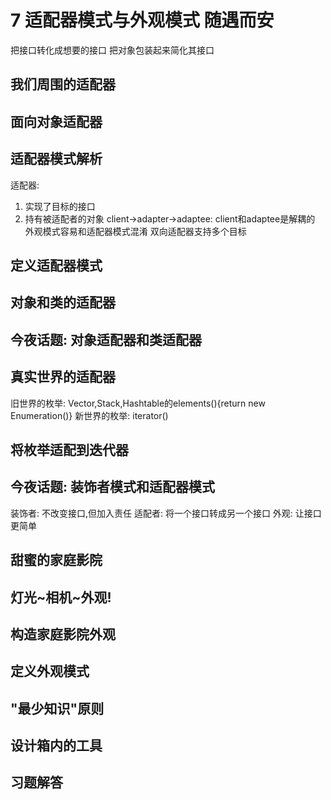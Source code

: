 # 7 适配器模式与外观模式  随遇而安
把接口转化成想要的接口
把对象包装起来简化其接口

## 我们周围的适配器

## 面向对象适配器

## 适配器模式解析
适配器: 
1. 实现了目标的接口
2. 持有被适配者的对象
client->adapter->adaptee: client和adaptee是解耦的
外观模式容易和适配器模式混淆
双向适配器支持多个目标

## 定义适配器模式

## 对象和类的适配器

## 今夜话题: 对象适配器和类适配器

## 真实世界的适配器
旧世界的枚举: Vector,Stack,Hashtable的elements(){return new Enumeration()}
新世界的枚举: iterator()

## 将枚举适配到迭代器

## 今夜话题: 装饰者模式和适配器模式
装饰者: 不改变接口,但加入责任
适配者: 将一个接口转成另一个接口
外观: 让接口更简单

## 甜蜜的家庭影院

## 灯光~相机~外观!

## 构造家庭影院外观

## 定义外观模式

## "最少知识"原则

## 设计箱内的工具

## 习题解答